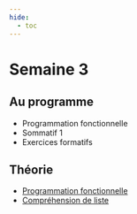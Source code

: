 ```yaml
---
hide:
  - toc
---
```

# Semaine 3

## Au programme
- Programmation fonctionnelle
- Sommatif 1
- Exercices formatifs

## Théorie
- [Programmation fonctionnelle](theorie/01_prog_func.md)
- [Compréhension de liste](theorie/02_list_comprehension.md)

